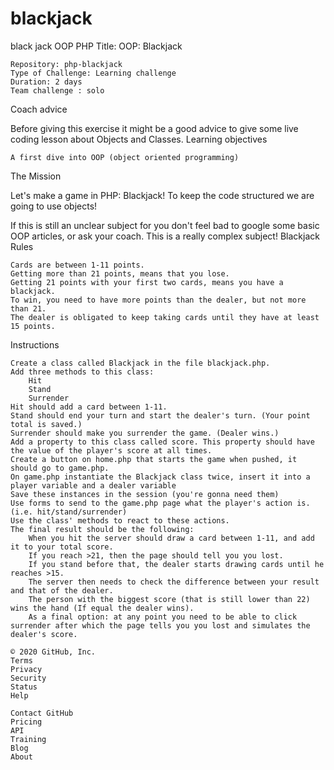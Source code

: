 # blackjack
black jack OOP PHP
Title: OOP: Blackjack

    Repository: php-blackjack
    Type of Challenge: Learning challenge
    Duration: 2 days
    Team challenge : solo

Coach advice

Before giving this exercise it might be a good advice to give some live coding lesson about Objects and Classes.
Learning objectives

    A first dive into OOP (object oriented programming)

The Mission

Let's make a game in PHP: Blackjack! To keep the code structured we are going to use objects!

If this is still an unclear subject for you don't feel bad to google some basic OOP articles, or ask your coach. This is a really complex subject!
Blackjack Rules

    Cards are between 1-11 points.
    Getting more than 21 points, means that you lose.
    Getting 21 points with your first two cards, means you have a blackjack.
    To win, you need to have more points than the dealer, but not more than 21.
    The dealer is obligated to keep taking cards until they have at least 15 points.

Instructions

    Create a class called Blackjack in the file blackjack.php.
    Add three methods to this class:
        Hit
        Stand
        Surrender
    Hit should add a card between 1-11.
    Stand should end your turn and start the dealer's turn. (Your point total is saved.)
    Surrender should make you surrender the game. (Dealer wins.)
    Add a property to this class called score. This property should have the value of the player's score at all times.
    Create a button on home.php that starts the game when pushed, it should go to game.php.
    On game.php instantiate the Blackjack class twice, insert it into a player variable and a dealer variable
    Save these instances in the session (you're gonna need them)
    Use forms to send to the game.php page what the player's action is. (i.e. hit/stand/surrender)
    Use the class' methods to react to these actions.
    The final result should be the following:
        When you hit the server should draw a card between 1-11, and add it to your total score.
        If you reach >21, then the page should tell you you lost.
        If you stand before that, the dealer starts drawing cards until he reaches >15.
        The server then needs to check the difference between your result and that of the dealer.
        The person with the biggest score (that is still lower than 22) wins the hand (If equal the dealer wins).
        As a final option: at any point you need to be able to click surrender after which the page tells you you lost and simulates the dealer's score.

    © 2020 GitHub, Inc.
    Terms
    Privacy
    Security
    Status
    Help

    Contact GitHub
    Pricing
    API
    Training
    Blog
    About

